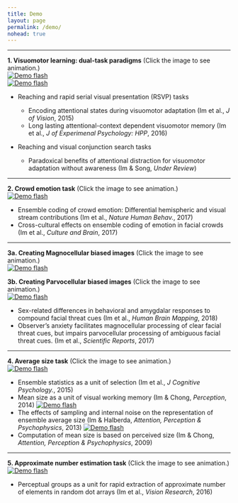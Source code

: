 ```yaml
---
title: Demo
layout: page
permalink: /demo/
nohead: true
---
```


------
**1. Visuomotor learning: dual-task paradigms** (Click the image to see animation.)<br/>
[![Demo flash](../images/Flash_logo.jpg)](../Flash.gif)<br />
[![Demo flash](../images/Flash_logo11.jpg)](../Flash.gif)<br />  
* Reaching and rapid serial visual presentation (RSVP) tasks<br/>
  * Encoding attentional states during visuomotor adaptation (Im et al., _J of Vision_, 2015)<br/>
  * Long lasting attentional-context dependent visuomotor memory (Im et al., _J of Experimenal Psychology: HPP_, 2016)<br/>

* Reaching and visual conjunction search tasks<br/>
  * Paradoxical benefits of attentional distraction for visuomotor adaptation without awareness (Im & Song, _Under Review_)<br/>

------
**2. Crowd emotion task** (Click the image to see animation.)<br/> 
[![Demo flash](../images/Flash_logo2.jpg)](../Flash2.gif)<br />
  * Ensemble coding of crowd emotion: Differential hemispheric and visual stream contributions (Im et al., _Nature Human Behav._, 2017)<br/>
  * Cross-cultural effects on ensemble coding of emotion in facial crowds (Im et al., _Culture and Brain_, 2017)<br/>
  
------
**3a. Creating Magnocellular biased images** (Click the image to see animation.)<br/>
[![Demo flash](../images/Flash_logo3.jpg)](../Flash3.gif)<br />
     
**3b. Creating Parvocellular biased images** (Click the image to see animation.)<br/>
[![Demo flash](../images/Flash_logo4.jpg)](../Flash4.gif)<br />
* Sex-related differences in behavioral and amygdalar responses to compound facial threat cues (Im et al., _Human Brain Mapping_, 2018)<br/>
* Observer’s anxiety facilitates magnocellular processing of clear facial threat cues, but impairs parvocellular processing of ambiguous facial threat cues. (Im et al., _Scientific Reports_, 2017)

------
**4. Average size task** (Click the image to see animation.)<br/> 
[![Demo flash](../images/Flash_logo5.jpg)](../Flash5.gif)<br />
* Ensemble statistics as a unit of selection (Im et al., _J Cognitive Psychology._, 2015)<br/>
* Mean size as a unit of visual working memory (Im & Chong, _Perception_, 2014)
[![Demo flash](../images/Flash_logo6.jpg)](../Flash6.gif)<br /> 
* The effects of sampling and internal noise on the representation of ensemble average size (Im & Halberda, _Attention, Perception & Psychophysics_, 2013)
[![Demo flash](../images/Flash_logo7.jpg)](../Flash7.gif)<br /> 
* Computation of mean size is based on perceived size (Im & Chong, _Attention, Perception & Psychophysics_, 2009)

------
**5. Approximate number estimation task** (Click the image to see animation.)<br/> 
[![Demo flash](../images/Flash_logo8.jpg)](../Flash8.gif)<br />
* Perceptual groups as a unit for rapid extraction of approximate number of elements in random dot arrays (Im et al., _Vision Research_, 2016)

    
